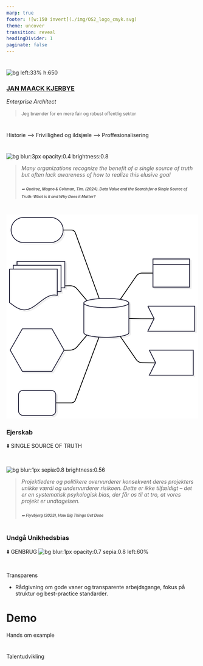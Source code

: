 ```yaml
---
marp: true
footer: ![w:150 invert](./img/OS2_logo_cmyk.svg)
theme: uncover
transition: reveal
headingDivider: 1
paginate: false
---
```


#
![bg left:33% h:650](https://images.unsplash.com/photo-1627008767693-20498ff18ab7?q=80&w=1974&auto=format&fit=crop&ixlib=rb-4.0.3&ixid=M3wxMjA3fDB8MHxwaG90by1wYWdlfHx8fGVufDB8fHx8fA%3D%3D)

### [JAN MAACK KJERBYE]()
*Enterprise Architect*
<br>
> <small>Jeg brænder for en mere fair og robust offentlig sektor</small>


<!--
Bred erfaring med værdiskabelse fra både private og offentlige orgs.

Jeg brænder for en mere fair og robust offentlig sektor

-->

#

Historie
--> Frivillighed og ildsjæle
--> Proffesionalisering

#
<!-- class: invert-->

![bg blur:3px opacity:0.4 brightness:0.8](https://images.unsplash.com/photo-1569360531163-a61fa3da86ee)
> _Many  organizations recognize 
the  benefit  of  a  single  source  of  truth  but  often  lack 
awareness  of  how  to  realize  this  elusive  goal_
> ###### <small><small> :arrow_right: _**Queiroz, Magno & Coltman, Tim. (2024). Data Value and the Search for a Single Source of Truth: What is it and Why Does it Matter?**_</small></small>
#

![bg right:60% w:600 invert opacity:0.8 contrast:0.73](./img/SSOT.svg)
### **Ejerskab**
:arrow_down:
SINGLE SOURCE OF TRUTH

 
<!-- 
Ejerskab
 - Hvordan bliver man ejer af et produkt? Lavpraktisk fundament-> Oprettelse af et versions styret hjem i cloud til projektets single source of truth. Herunder kildekode, styring af projekt, sager og leverandører, dynamisk dokumentation, kvalitetetssikring, proaktiv cybersikkerhed, løsningspakketering og release management.

Versions styring til kildekode,  og dokumentation. Være rådgiver på organisering og arbejdsgange. Jo højere grad af ejerskab jo flere af fordelene kan høstes
Lavpraktisk fundament-> Oprettelse af et versions styret hjem i cloud til projektets single source of truth. 
Herunder kildekode, styring af projekt, sager og leverandører, dynamisk dokumentation, kvalitetetssikring, proaktiv cybersikkerhed, løsningspakketering og release management. -->

#

![bg blur:1px sepia:0.8 brightness:0.56](https://images.pexels.com/photos/17690065/pexels-photo-17690065/free-photo-of-a-perso-sculpting.jpeg)
> _Projektledere og politikere overvurderer konsekvent deres projekters unikke værdi og undervurderer risikoen. Dette er ikke tilfældigt – det er en systematisk psykologisk bias, der får os til at tro, at vores projekt er undtagelsen._
> ###### <small><small> :arrow_right: _**Flyvbjerg (2023), How Big Things Get Done**_</small></small>

#
### **Undgå Unikhedsbias**
:arrow_down:
GENBRUG
![bg blur:1px opacity:0.7 sepia:0.8 left:60%](https://images.pexels.com/photos/17690065/pexels-photo-17690065/free-photo-of-a-perso-sculpting.jpeg)

<!-- Genbrug - Anbefalinger om genbrug ud fra datadrevne projekt principper som "the uniqueness bias fallacy" - lavpraktisk hjælp med identifikation af eksisterende komponenter og løsninger der løser dele af business casen

Unikhedsbias (også kaldet false-uniqueness effect) er en psykologisk tendens, hvor folk opfatter egne evner, holdninger eller handlinger som mere unikke eller specielle, end de i virkeligheden er

. Dette kan føre til fejlvurderinger af, hvor almindelige eller atypiske ens egenskaber er.
Eksempler fra hverdagen

    En medarbejder tror, at deres problemløsning er helt enestående, selvom lignende løsninger findes i andre afdelinger.

    En projektleder insisterer på, at deres projekt er "helt anderledes" end tidligere projekter, hvilket kan føre til, at erfaringer og lærdom ignoreres

    .

Hvorfor sker det?

    Selvforstærkning: Vi husker bedre vores egne positive egenskaber end andres

.

Misvisende sammenligninger: Når vi skal vurdere "den gennemsnitlige person", sammenligner vi ofte os selv med en snæver gruppe (f.eks. kolleger i stedet for hele branchen)

.

Selvbeskyttelse: At føle sig unik kan booste selvtilliden, selvom det ikke altid er realistisk

    .

Konsekvenser i arbejdslivet

    Projekter: Hvis man overvurderer sin projekts unikhed, kan man overse vigtige erfaringer fra lignende projekter, hvilket øger risikoen for forsinkelser eller fejl

.

Teamarbejde: Medarbejdere kan undervurdere, hvor meget andre bidrager, fordi de fokuserer på deres eget unikke input

    .

Hvordan undgås det?

    Brug referenceklasser: Sammenlign med tidligere projekter eller branchestandarder for at få en mere objektiv vurdering

.

Spørg kolleger: Få eksterne perspektiver for at afdække blinde vinkler.

"Præmortem"-analyse: Forestil dig, at projektet fejler, og identificer potentielle årsager på forhånd

    .

Kort sagt: Unikhedsbias får os til at tro, at vi eller vores arbejde er mere specielt end det er – en fejlslutning, der kan koste dyrt, hvis den ikke opdages.-->
#
Transparens
 - Rådgivning om gode vaner og transparente arbejdsgange, fokus på struktur og best-practice standarder.

# Demo 

Hands om example

#
<!-- _header: Flyvbjerg, B., Bruzelius, N., & Rothengatter, W. (2003). Megaprojects and Risk: An Anatomy of Ambition. Cambridge University Press <br><br> Kahneman, D. (2011). Thinking, Fast and Slow. Farrar, Straus and Giroux. <br><br> Flyvbjerg, B. (2024). "Behavioral Bias". IT-Universitetet i København.-->

#

Talentudvikling

<!-- 

Freedom of choice
On e.g. vendors for operations, testing, development.

Vendors that 
Play to their strengths

Handlefrihed
Gør det man er god til

Fra reaktiv sikkerhed - Security as a product
One extra add-on product for every product
Detect the symptoms

Til proaktiv sikkerhed - Built in Security
Prevent vulnerabilities from reaching production.


Release strategy
 - Main always deployable
 - Tag releases
 

This makes it easy to trigger automated deployments via webhooks activated on certain tags. E.g. all releases with "testing" can be automatically deployed to a staging environment.

Avoid cascading failures.
No errors is a lie
Catch 95% in tests, contain the rest by isolating them in small independent services.

Vi genbruger de samme internationale metodologier, standarder og principper, som anvendes af virksomheder som IBM, Netflix, Uber, Deutsche Bahn, Mercedes, Novo Nordisk og Velux. Den tyske, franske og hollandske stat og deres storbyer.

Vi arbejder med



Rådgivning om design og løsnings arkitektur. Nedbrydning af løsningsmodeller i domæner og design patterns. Forankring af moderne arkitektur principper som f.eks 12 factor app. Ophæng på leverance og kvalitetsmål fra myndigheden. 

2. 
3..
4. Rådgivning om hvilke kompetencer der skal være til stede ved leverandørerne til de forskellige opgave kategorier. (Udvikling/vedligehold/kvalitetssikring/udrulning/platformdrift/applikationsdrift/support)
5. 

-->